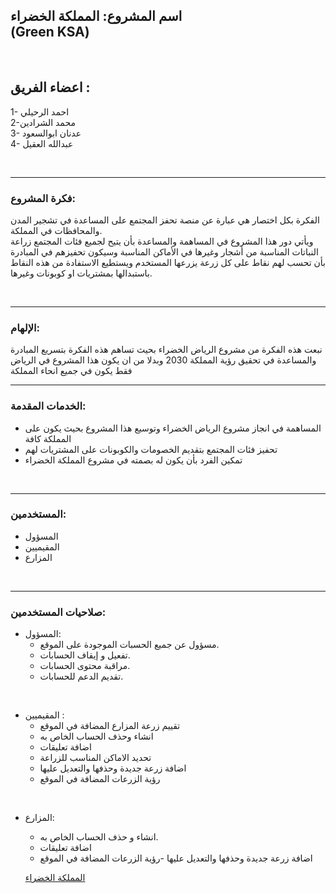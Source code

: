 ## اسم المشروع: المملكة الخضراء <br> (Green KSA)


<br>

## اعضاء الفريق :
1-  احمد الرحيلي 
<br>
2-محمد الشرادين
<br>
3- عدنان ابوالسعود
<br>
4- عبدالله العقيل 


<br>

------------

### فكرة المشروع:
الفكرة بكل اختصار هي عبارة عن منصة تحفز المجتمع على المساعدة في تشجير المدن والمحافظات في المملكة.
<br>
ويأتي دور هذا المشروع في المساهمة والمساعدة بأن يتيح لجميع فئات المجتمع زراعة النباتات المناسبة من أشجار وغيرها في الأماكن المناسبة وسيكون تحفيزهم في المبادرة بأن تحسب لهم نقاط على كل زرعة يزرعها المستخدم ويستطيع الاستفادة من هذه النقاط باستبدالها بمشتريات او كوبونات وغيرها.




<br>

------------


### الإلهام: 
 
 نبعت هذه الفكرة من مشروع الرياض الخضراء بحيث تساهم هذه الفكرة بتسريع المبادرة والمساعدة في تحقيق رؤية المملكة 2030 وبدلا من ان يكون هذا المشروع في الرياض فقط يكون في جميع انحاء المملكة
<br>

------------



### الخدمات المقدمة:
- المساهمة في انجاز مشروع الرياض الخضراء وتوسيع هذا المشروع بحيث يكون على المملكة كافة
- تحفيز فئات المجتمع بتقديم الخصومات والكوبونات على المشتريات لهم
- تمكين الفرد بأن يكون له بصمته في مشروع المملكة الخضراء 


<br>


------------



### المستخدمين:
- المسؤول
- المقيميين
- المزارع
<br>


------------



### صلاحيات المستخدمين:
- المسؤول:
  - مسؤول عن جميع الحسبات الموجودة على الموقع.
  - تفعيل و إيقاف الحسابات.
  - مراقبة محتوى الحسابات.
  - تقديم الدعم للحسابات.


<br>


- المقيميين :
  - تقييم زرعة المزارع المضافة في الموقع
  - انشاء وحذف الحساب الخاص به
  - اضافة تعليقات 
  - تحديد الاماكن المناسب للزراعة
  - اضافة زرعة جديدة وحذفها والتعديل عليها
  - رؤية الزرعات المضافة في الموقع




<br>

- المزارع:
  - انشاء و حذف الحساب الخاص به.
  - اضافة تعليقات
  - اضافة زرعة جديدة وحذفها والتعديل عليها 
  -رؤية الزرعات المضافة في الموقع
  
  
  [المملكة الخضراء](https://62e26fae49856b01617a9925--bright-salamander-3128e4.netlify.app/)
